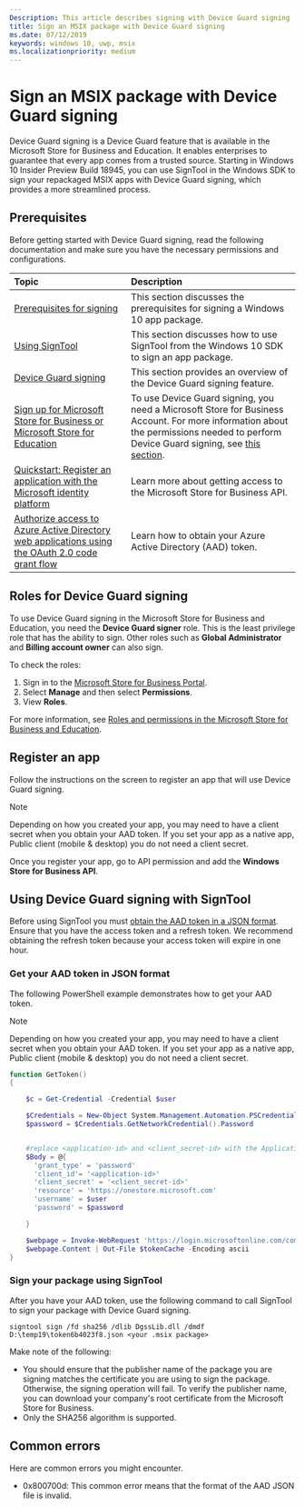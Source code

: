 ```yaml
---
Description: This article describes signing with Device Guard signing
title: Sign an MSIX package with Device Guard signing
ms.date: 07/12/2019
keywords: windows 10, uwp, msix
ms.localizationpriority: medium
---
```


# Sign an MSIX package with Device Guard signing

Device Guard signing is a Device Guard feature that is available in the Microsoft Store for Business and Education. It enables enterprises to guarantee that every app comes from a trusted source. Starting in Windows 10 Insider Preview Build 18945, you can use SignTool in the Windows SDK to sign your repackaged MSIX apps with Device Guard signing, which provides a more streamlined process.

## Prerequisites

Before getting started with Device Guard signing, read the following documentation and make sure you have the necessary permissions and configurations.

|Topic| Description |
|:---|:---|
|[Prerequisites for signing](https://docs.microsoft.com/windows/uwp/packaging/sign-app-package-using-signtool?context=/windows/msix/render#prerequisites)| This section discusses the prerequisites for signing a Windows 10 app package. |
|[Using SignTool](https://docs.microsoft.com/windows/uwp/packaging/sign-app-package-using-signtool?context=/windows/msix/render#using-signtool)| This section discusses how to use SignTool from the Windows 10 SDK to sign an app package.|
|[Device Guard signing](https://docs.microsoft.com/microsoft-store/device-guard-signing-portal)| This section provides an overview of the Device Guard signing feature.|
|[Sign up for Microsoft Store for Business or Microsoft Store for Education](https://docs.microsoft.com/microsoft-store/sign-up-microsoft-store-for-business)| To use Device Guard signing, you need a Microsoft Store for Business Account. For more information about the permissions needed to perform Device Guard signing, see [this section](#roles-for-device-guard-signing). |
|[Quickstart: Register an application with the Microsoft identity platform](https://docs.microsoft.com/azure/active-directory/develop/quickstart-register-app)| Learn more about getting access to the Microsoft Store for Business API. |
|[Authorize access to Azure Active Directory web applications using the OAuth 2.0 code grant flow](https://docs.microsoft.com/azure/active-directory/develop/v1-protocols-oauth-code)| Learn how to obtain your Azure Active Directory (AAD) token. |

## Roles for Device Guard signing

To use Device Guard signing in the Microsoft Store for Business and Education, you need the **Device Guard signer** role. This is the least privilege role that has the ability to sign. Other roles such as **Global Administrator** and **Billing account owner** can also sign.

To check the roles:

1. Sign in to the [Microsoft Store for Business Portal](https://businessstore.microsoft.com/).
2. Select **Manage** and then select **Permissions**.
3. View **Roles**.

For more information, see [Roles and permissions in the Microsoft Store for Business and Education](https://docs.microsoft.com/microsoft-store/roles-and-permissions-microsoft-store-for-business).

## Register an app

Follow the instructions on the screen to register an app that will use Device Guard signing.

> [!NOTE]
> Depending on how you created your app, you may need to have a client secret when you obtain your AAD token. If you set your app as a native app, Public client (mobile & desktop) you do not need a client secret.

Once you register your app, go to API permission and add the **Windows Store for Business API**. 

## Using Device Guard signing with SignTool

Before using SignTool you must [obtain the AAD token in a JSON format](https://docs.microsoft.com/azure/active-directory/develop/v1-protocols-oauth-code). Ensure that you have the access token and a refresh token. We recommend obtaining the refresh token because your access token will expire in one hour.

### Get your AAD token in JSON format

The following PowerShell example demonstrates how to get your AAD token.

> [!NOTE]
> Depending on how you created your app, you may need to have a client secret when you obtain your AAD token. If you set your app as a native app, Public client (mobile & desktop) you do not need a client secret.

```powershell
function GetToken()
{

    $c = Get-Credential -Credential $user

    $Credentials = New-Object System.Management.Automation.PSCredential -ArgumentList $c.UserName, $c.password
    $password = $Credentials.GetNetworkCredential().Password


    #replace <application-id> and <client_secret-id> with the Application ID and Client Secret ID from your Azure AD application registration
    $Body = @{
      'grant_type' = 'password'
      'client_id'= '<application-id>'
      'client_secret' = '<client_secret-id>'
      'resource' = 'https://onestore.microsoft.com'
      'username' = $user
      'password' = $password

    }

    $webpage = Invoke-WebRequest 'https://login.microsoftonline.com/common/oauth2/token' -Method 'POST'  -Body $Body -UseBasicParsing
    $webpage.Content | Out-File $tokenCache -Encoding ascii
}
```

### Sign your package using SignTool

After you have your AAD token, use the following command to call SignTool to sign your package with Device Guard signing.

`signtool sign /fd sha256 /dlib DgssLib.dll /dmdf D:\temp19\token6b4023f8.json <your .msix package>`
  
Make note of the following:

* You should ensure that the publisher name of the package you are signing matches the certificate you are using to sign the package. Otherwise, the signing operation will fail. To verify the publisher name, you can download your company's root certificate from the Microsoft Store for Business.
* Only the SHA256 algorithm is supported.

## Common errors

Here are common errors you might encounter.

* 0x800700d: This common error means that the format of the AAD JSON file is invalid.
